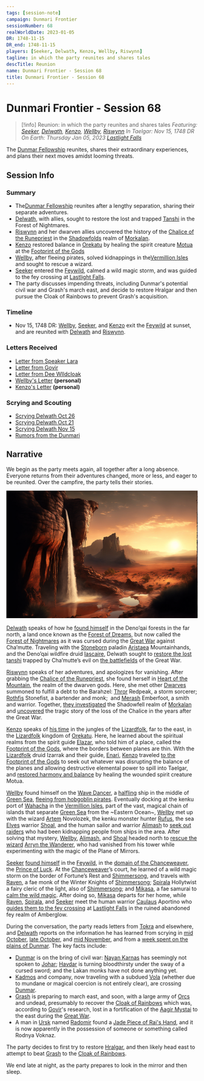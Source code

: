 ```yaml
---
tags: [session-note]
campaign: Dunmari Frontier
sessionNumber: 68
realWorldDate: 2023-01-05
DR: 1748-11-15
DR_end: 1748-11-15
players: [Seeker, Delwath, Kenzo, Wellby, Riswynn]
tagline: in which the party reunites and shares tales
descTitle: Reunion
name: Dunmari Frontier - Session 68
title: Dunmari Frontier - Session 68
---
```

# Dunmari Frontier - Session 68

>[!info] Reunion: in which the party reunites and shares tales
> *Featuring: [Seeker](<../../../people/pcs/dunmar-fellowship/seeker.md>), [Delwath](<../../../people/pcs/dunmar-fellowship/delwath.md>), [Kenzo](<../../../people/pcs/dunmar-fellowship/kenzo.md>), [Wellby](<../../../people/pcs/dunmar-fellowship/wellby.md>), [Riswynn](<../../../people/pcs/dunmar-fellowship/riswynn.md>)*
> *In Taelgar: Nov 15, 1748 DR*
> *On Earth: Thursday Jan 05, 2023*
> *[Lastlight Falls](<../../../gazetteer/extraplanar/feywild/amberglow/lastlight-falls.md>)*

The [Dunmar Fellowship](<../../../people/pcs/dunmar-fellowship/dunmar-fellowship.md>) reunites, shares their extraordinary experiences, and plans their next moves amidst looming threats. 
## Session Info

### Summary
- The[Dunmar Fellowship](<../../../people/pcs/dunmar-fellowship/dunmar-fellowship.md>) reunites after a lengthy separation, sharing their separate adventures.
- [Delwath](<../../../people/pcs/dunmar-fellowship/delwath.md>), with allies, sought to restore the lost and trapped [Tanshi](<../../../gods-and-religions/gods/tanshi/tanshi.md>) in the Forest of Nightmares.
- [Riswynn](<../../../people/pcs/dunmar-fellowship/riswynn.md>) and her dwarven allies uncovered the history of the [Chalice of the Runepriest](<../../../things/artifacts-of-power/chalice-of-the-runepriest.md>) in the [Shadowfolds](<../../../cosmology/demiplanes-and-echo-realms/shadowfolds.md>) realm of [Morkalan](<../../../gazetteer/extraplanar/shadowfolds/morkalan/morkalan.md>).
- [Kenzo](<../../../people/pcs/dunmar-fellowship/kenzo.md>) restored balance in [Orekatu](<../../../gazetteer/faraway-places/orekatu.md>) by healing the spirit creature [Motua](<../../../people/extraplanar-powers/motua.md>) at the [Footprint of the Gods](<../../../gazetteer/faraway-places/azta-lekua.md>)
- [Wellby](<../../../people/pcs/dunmar-fellowship/wellby.md>), after fleeing pirates, solved kidnappings in the[Vermillion Isles](<../../../gazetteer/eastern-green-sea/vermillion-isles.md>) and sought to rescue a wizard.
- [Seeker](<../../../people/pcs/dunmar-fellowship/seeker.md>) entered the [Feywild](<../../../cosmology/feywild.md>), calmed a wild magic storm, and was guided to the fey crossing at [Lastlight Falls](<../../../gazetteer/extraplanar/feywild/amberglow/lastlight-falls.md>).
- The party discusses impending threats, including Dunmar's potential civil war and Grash's march east, and decide to restore Hralgar and then pursue the Cloak of Rainbows to prevent Grash's acquisition.

### Timeline
- Nov 15, 1748 DR: [Wellby](<../../../people/pcs/dunmar-fellowship/wellby.md>), [Seeker](<../../../people/pcs/dunmar-fellowship/seeker.md>), and [Kenzo](<../../../people/pcs/dunmar-fellowship/kenzo.md>) exit the [Feywild](<../../../cosmology/feywild.md>) at sunset, and are reunited with  [Delwath](<../../../people/pcs/dunmar-fellowship/delwath.md>) and [Riswynn](<../../../people/pcs/dunmar-fellowship/riswynn.md>).

### Letters Received
- [Letter from Speaker Lara](<../letters-and-notes/letter-from-speaker-lara.md>)
- [Letter from Govir](<../letters-and-notes/letter-from-govir.md>)
- [Letter from Dee WIldcloak](<../letters-and-notes/letter-from-dee-wildcloak.md>)
- [Wellby's Letter](<../../../people/pcs/dunmar-fellowship/wellby.md#3c01eb>) **(personal)**
- [Kenzo's Letter](<../../../people/pcs/dunmar-fellowship/kenzo.md#21d014>) **(personal)**

### Scrying and Scouting
- [Scrying Delwath Oct 26](<../scrying-and-spying/scrying-delwath-oct-26.md>)
- [Scrying Delwath Oct 21](<../scrying-and-spying/scrying-delwath-oct-21.md>)
- [Scrying Delwath Nov 15](<../scrying-and-spying/scrying-delwath-nov-15.md>)
- [Rumors from the Dunmari](<./interlude-delwath-postscript.md#dunmar-rumors>)

## Narrative
We begin as the party meets again, all together after a long absence. Everyone returns from their adventures changed, more or less, and eager to be reunited. Over the campfire, the party tells their stories. 

![Lastlight Falls Dunmar Side](../../../assets/lastlight-falls-dunmar-side.png)

[Delwath](<../../../people/pcs/dunmar-fellowship/delwath.md>) speaks of how he [found himself](<./session-53-dufr.md>) in the Deno’qai forests in the far north, a land once known as the [Forest of Dreams](<../../../gazetteer/central-highlands/forest-of-dreams.md>), but now called the [Forest of Nightmares](<../../../gazetteer/northern-sentinels/forest-of-nightmares.md>) as it was cursed during the [Great War](<../../../events/1500s/great-war.md>) against Cha’mutte. Traveling with the [Stoneborn](<../../../species/stoneborn.md>) paladin [Aristaea](<../../../people/pcs/dunmar-fellowship/guests/aristaea.md>) Mountainhands, and the Deno’qai wildfire druid [Iascaire](<../../../people/pcs/dunmar-fellowship/guests/iascaire.md>), Delwath sought to  [restore the lost tanshi](<./session-54-dufr.md>) trapped by Cha’mutte’s evil on  [the battlefields](<./session-55-dufr.md>) of the Great War.

[Riswynn](<../../../people/pcs/dunmar-fellowship/riswynn.md>) speaks of her adventures, and apologizes for vanishing. After grabbing the [Chalice of the Runepriest](<../../../things/artifacts-of-power/chalice-of-the-runepriest.md>), she found herself in [Heart of the Mountain](<../../../cosmology/spiritual-realms/heart-of-the-mountain.md>), the realm of the dwarven gods. Here, she met other [Dwarves](<../../../species/dwarves.md>) summoned to fulfill a debt to the Barahzel: [Thror](<../../../people/pcs/dunmar-fellowship/guests/thror.md>) Redpeak, a storm sorcerer; [Rothfis](<../../../people/pcs/dunmar-fellowship/guests/rothfis.md>) Stonefist, a bartender and monk;  and [Merash](<../../../people/pcs/dunmar-fellowship/guests/merash.md>) Emberfoot, a smith and warrior. Together,  [they investigated](<./session-56-dufr.md>) the Shadowfell realm of [Morkalan](<../../../gazetteer/extraplanar/shadowfolds/morkalan/morkalan.md>) and  [uncovered](<./session-58-dufr.md>) the tragic story of the loss of the Chalice in the years after the Great War.

[Kenzo](<../../../people/pcs/dunmar-fellowship/kenzo.md>) speaks of [his time](<./session-57-dufr.md>) in the jungles of the [Lizardfolk](<../../../species/lizardfolk.md>), far to the east, in the [Lizardfolk](<../../../species/lizardfolk.md>) kingdom of [Orekatu](<../../../gazetteer/faraway-places/orekatu.md>). Here, he learned about the spiritual realms from the spirit guide [Elazar](<../../../people/lizardfolk/elazar.md>), who told him of a place, called the [Footprint of the Gods](<../../../gazetteer/faraway-places/azta-lekua.md>), where the borders between planes are thin. With the [Lizardfolk](<../../../species/lizardfolk.md>) druid Izarrak and their guide, [Enari](<../../../people/lizardfolk/enari.md>), [Kenzo](<../../../people/pcs/dunmar-fellowship/kenzo.md>) traveled [to the Footprint of the Gods](<./session-59-dufr.md>) to seek out whatever was disrupting the balance of the planes and allowing destructive elemental power to spill into Taelgar, and [restored harmony and balance](<./session-64-dufr.md>) by healing the wounded spirit creature Motua.

[Wellby](<../../../people/pcs/dunmar-fellowship/wellby.md>) found himself on the [Wave Dancer](<../../../things/ships/wave-dancer.md>), a [halfling](<../../../species/halflings.md>) ship in the middle of [Green Sea](<../../../gazetteer/green-sea.md>), [fleeing from hobgoblin pirates](<./session-60-dufr.md>). Eventually docking at the kenku port of [Wahacha](<../../../gazetteer/eastern-green-sea/wahacha.md>) in the [Vermillion Isles](<../../../gazetteer/eastern-green-sea/vermillion-isles.md>), part of the vast, magical chain of islands that separate [Green Sea](<../../../gazetteer/green-sea.md>) from the ~Eastern Ocean~, [Wellby](<../../../people/pcs/dunmar-fellowship/wellby.md>) met up with the wizard [Artem](<../../../people/pcs/dunmar-fellowship/guests/artem-novolozek.md>) Novolozek, the kenku monster hunter [Rufus](<../../../people/pcs/dunmar-fellowship/guests/rufus.md>), the sea [Elves](<../../../species/elves.md>) warrior [Shoal](<../../../people/pcs/dunmar-fellowship/guests/shoal.md>), and the human sailor and warrior [Alimash](<../../../people/pcs/dunmar-fellowship/guests/alimash.md>) to  [seek out raiders](<./session-62-dufr.md>) who had been kidnapping people from ships in the area. After solving that mystery, [Wellby](<../../../people/pcs/dunmar-fellowship/wellby.md>), [Alimash](<../../../people/pcs/dunmar-fellowship/guests/alimash.md>), and [Shoal](<../../../people/pcs/dunmar-fellowship/guests/shoal.md>) headed north to  [rescue the wizard](<./session-66-dufr.md>) [Arryn the Wanderer](<../../../people/other-humans/arryn.md>), who had vanished from his tower while experimenting with the magic of the Plane of Mirrors.

[Seeker](<../../../people/pcs/dunmar-fellowship/seeker.md>) [found himself](<./session-61-dufr.md>) in the [Feywild](<../../../cosmology/feywild.md>), in the [domain of the Chanceweaver](<../../../gazetteer/extraplanar/feywild/fortune-s-rest.md>), the [Prince of Luck](<../../../people/extraplanar-powers/prince-of-luck.md>). At the [Chanceweaver](<../../../people/extraplanar-powers/prince-of-luck.md>)’s court, he learned of a wild magic storm on the border of Fortune’s Rest and [Shimmersong](<../../../gazetteer/extraplanar/feywild/shimmersong.md>), and travels with [Raven](<../../../people/pcs/dunmar-fellowship/guests/raven.md>), a fae monk of the Winter Knights of [Shimmersong](<../../../gazetteer/extraplanar/feywild/shimmersong.md>); [Spirala](<../../../people/pcs/dunmar-fellowship/guests/spirala.md>) Hollytwist a fairy cleric of the light, also of [Shimmersong](<../../../gazetteer/extraplanar/feywild/shimmersong.md>); and [Mikasa](<../../../people/pcs/dunmar-fellowship/guests/mikasa.md>), a fae samurai to [calm the wild magic](<./session-63-dufr.md>). After doing so, [Mikasa](<../../../people/pcs/dunmar-fellowship/guests/mikasa.md>) departs for her home, while [Raven](<../../../people/pcs/dunmar-fellowship/guests/raven.md>), [Spirala](<../../../people/pcs/dunmar-fellowship/guests/spirala.md>), and [Seeker](<../../../people/pcs/dunmar-fellowship/seeker.md>) meet the human warrior [Caulaus](<../../../people/pcs/dunmar-fellowship/guests/caulaus.md>) Aportino who [guides them to the fey crossing](<./session-65-dufr.md>) at [Lastlight Falls](<../../../gazetteer/extraplanar/feywild/amberglow/lastlight-falls.md>) in the ruined abandoned fey realm of Amberglow.

During the conversation, the party reads letters from [Tokra](<../../../gazetteer/greater-dunmar/realms/dunmar/central-dunmar/tokra/tokra.md>) and elsewhere, and [Delwath](<../../../people/pcs/dunmar-fellowship/delwath.md>) reports on the information he has learned from scrying in [mid October](<../scrying-and-spying/scrying-delwath-oct-21.md>), [late October](<../scrying-and-spying/scrying-delwath-oct-26.md>), and [mid November](<../scrying-and-spying/scrying-delwath-nov-15.md>), and from a [week spent on the plains of Dunmar](<./interlude-delwath-postscript.md#dunmar-rumors>). The key facts include:

- [Dunmar](<../../../gazetteer/greater-dunmar/realms/dunmar/dunmar.md>) is on the bring of civil war: [Nayan Karnas](<../../../people/dunmari/nayan-karnas.md>) has seemingly not spoken to [Johar](<../../../people/dunmari/johar.md>); [Havdar](<../../../people/dunmari/havdar.md>) is turning bloodthirsty under the sway of a cursed sword; and the Lakan monks have not done anything yet.
- [Kadmos](<../../../people/chardonians/kadmos.md>) and company, now traveling with a subdued [Vola](<../../../people/chardonians/vola.md>) (whether due to mundane or magical coercion is not entirely clear), are crossing [Dunmar](<../../../gazetteer/greater-dunmar/realms/dunmar/dunmar.md>).
- [Grash](<../../../people/other-nonhumans/grash.md>) is preparing to march east, and soon, with a large army of [Orcs](<../../../species/orcs.md>) and undead, presumably to recover the [Cloak of Rainbows](<../../../things/artifacts-of-power/cloak-of-rainbows.md>) which was, according to [Govir](<../../../people/dunmari/govir.md>)'s research, lost in a fortification of the [Aagir Mystai](<../../../groups/dunmari-mystery-cults/aagir-mystai.md>) to the east during the [Great War](<../../../events/1500s/great-war.md>). 
- A man in [Ursk](<../../../gazetteer/northern-green-sea/ursk/ursk.md>) named [Radomir](<../../../people/other-humans/radomir.md>) found a [Jade Piece of Rai's Hand](<../treasure/jade-piece-of-rai-s-hand.md>), and it is now apparently in the possession of someone or something called Rodnya Voknaz.

The party decides to first try to restore [Hralgar](<../../../people/giants/hralgar.md>), and then likely head east to attempt to beat [Grash](<../../../people/other-nonhumans/grash.md>) to the [Cloak of Rainbows](<../../../things/artifacts-of-power/cloak-of-rainbows.md>).

We end late at night, as the party prepares to look in the mirror and then sleep. 
